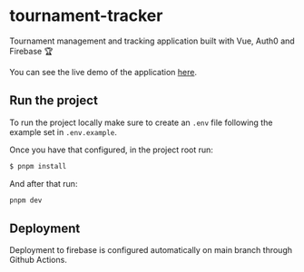 # tournament-tracker

Tournament management and tracking application built with Vue, Auth0 and Firebase 🏆

You can see the live demo of the application [here](https://tournament-tracker-e1a65.web.app/).

## Run the project

To run the project locally make sure to create an `.env` file following the example set in `.env.example`.

Once you have that configured, in the project root run:

```sh
$ pnpm install
```

And after that run:

```sh
pnpm dev
```

## Deployment

Deployment to firebase is configured automatically on main branch through Github Actions.
